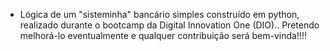 - Lógica de um "sisteminha" bancário simples construído em python, realizado durante o bootcamp da Digital Innovation One (DIO).. Pretendo melhorá-lo eventualmente e qualquer contribuição será bem-vinda!!!!